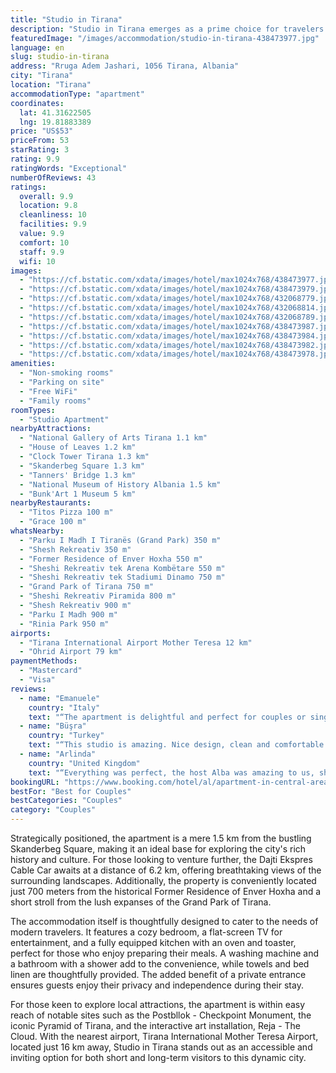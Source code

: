 ```yaml
---
title: "Studio in Tirana"
description: "Studio in Tirana emerges as a prime choice for travelers seeking a blend of comfort, convenience, and modernity in Albania's vibrant capital."
featuredImage: "/images/accommodation/studio-in-tirana-438473977.jpg"
language: en
slug: studio-in-tirana
address: "Rruga Adem Jashari, 1056 Tirana, Albania"
city: "Tirana"
location: "Tirana"
accommodationType: "apartment"
coordinates:
  lat: 41.31622505
  lng: 19.81883389
price: "US$53"
priceFrom: 53
starRating: 3
rating: 9.9
ratingWords: "Exceptional"
numberOfReviews: 43
ratings:
  overall: 9.9
  location: 9.8
  cleanliness: 10
  facilities: 9.9
  value: 9.9
  comfort: 10
  staff: 9.9
  wifi: 10
images:
  - "https://cf.bstatic.com/xdata/images/hotel/max1024x768/438473977.jpg?k=ee788235a1115c56d8ecef38a83bb8ace1817ccc2cb8f8b15fd158becf455913&o=&hp=1"
  - "https://cf.bstatic.com/xdata/images/hotel/max1024x768/438473979.jpg?k=638ae0f397ab8512d41a54f4ae2d046d3906748584327fabdf59081b02771d7e&o=&hp=1"
  - "https://cf.bstatic.com/xdata/images/hotel/max1024x768/432068779.jpg?k=8c11e1f76b4937232fa6320ffec8dbcdd03e730a7f59e069e475b2ac42ad0272&o=&hp=1"
  - "https://cf.bstatic.com/xdata/images/hotel/max1024x768/432068814.jpg?k=40859d02db84ef1e8062d748dc59197618ba24699935666418626a558dbcbb62&o=&hp=1"
  - "https://cf.bstatic.com/xdata/images/hotel/max1024x768/432068789.jpg?k=65c93a3f77dd51fdb49235c105f7968ef747943edb2e5d701f3ae4a8b51ea84c&o=&hp=1"
  - "https://cf.bstatic.com/xdata/images/hotel/max1024x768/438473987.jpg?k=8a66fe5cbb7243f38d80f8eef3fe47401ec286b372a68cca06fdbbd59e9602c3&o=&hp=1"
  - "https://cf.bstatic.com/xdata/images/hotel/max1024x768/438473984.jpg?k=3062de74553a9ccd8ab3410d9a0becd56f18cdc2fdfe6583fd113701cf2ad81d&o=&hp=1"
  - "https://cf.bstatic.com/xdata/images/hotel/max1024x768/438473982.jpg?k=9411501bac3bd9a9ff10bc6c8b8c88f4f22d95468d56d74ccc7a2638caa5d2bd&o=&hp=1"
  - "https://cf.bstatic.com/xdata/images/hotel/max1024x768/438473978.jpg?k=936fb0b2636129c4903ecaf52865e824bc2c71b19e8777f66181f25d1fdea660&o=&hp=1"
amenities:
  - "Non-smoking rooms"
  - "Parking on site"
  - "Free WiFi"
  - "Family rooms"
roomTypes:
  - "Studio Apartment"
nearbyAttractions:
  - "National Gallery of Arts Tirana 1.1 km"
  - "House of Leaves 1.2 km"
  - "Clock Tower Tirana 1.3 km"
  - "Skanderbeg Square 1.3 km"
  - "Tanners' Bridge 1.3 km"
  - "National Museum of History Albania 1.5 km"
  - "Bunk'Art 1 Museum 5 km"
nearbyRestaurants:
  - "Titos Pizza 100 m"
  - "Grace 100 m"
whatsNearby:
  - "Parku I Madh I Tiranës (Grand Park) 350 m"
  - "Shesh Rekreativ 350 m"
  - "Former Residence of Enver Hoxha 550 m"
  - "Sheshi Rekreativ tek Arena Kombëtare 550 m"
  - "Sheshi Rekreativ tek Stadiumi Dinamo 750 m"
  - "Grand Park of Tirana 750 m"
  - "Sheshi Rekreativ Piramida 800 m"
  - "Shesh Rekreativ 900 m"
  - "Parku I Madh 900 m"
  - "Rinia Park 950 m"
airports:
  - "Tirana International Airport Mother Teresa 12 km"
  - "Ohrid Airport 79 km"
paymentMethods:
  - "Mastercard"
  - "Visa"
reviews:
  - name: "Emanuele"
    country: "Italy"
    text: "“The apartment is delightful and perfect for couples or single travellers. Everything is taken care of to the finest detail and the place provided with everything you need. The host is very customer-friendly and available to give any advice. Highly...”"
  - name: "Büşra"
    country: "Turkey"
    text: "“This studio is amazing. Nice design, clean and comfortable. The location is amazing to have a good time and go jogging. Definitely a place I would love to stay again. The host was very welcoming and available when I had a question. Thank you for...”"
  - name: "Arlinda"
    country: "United Kingdom"
    text: "“Everything was perfect, the host Alba was amazing to us, she answered all our questions and helped us with our bags. I can’t wait to come back and stay there again.”"
bookingURL: "https://www.booking.com/hotel/al/apartment-in-central-area.en-gb.html?aid=8035640"
bestFor: "Best for Couples"
bestCategories: "Couples"
category: "Couples"
---
```


Strategically positioned, the apartment is a mere 1.5 km from the bustling Skanderbeg Square, making it an ideal base for exploring the city's rich history and culture. For those looking to venture further, the Dajti Ekspres Cable Car awaits at a distance of 6.2 km, offering breathtaking views of the surrounding landscapes. Additionally, the property is conveniently located just 700 meters from the historical Former Residence of Enver Hoxha and a short stroll from the lush expanses of the Grand Park of Tirana.

The accommodation itself is thoughtfully designed to cater to the needs of modern travelers. It features a cozy bedroom, a flat-screen TV for entertainment, and a fully equipped kitchen with an oven and toaster, perfect for those who enjoy preparing their meals. A washing machine and a bathroom with a shower add to the convenience, while towels and bed linen are thoughtfully provided. The added benefit of a private entrance ensures guests enjoy their privacy and independence during their stay.

For those keen to explore local attractions, the apartment is within easy reach of notable sites such as the Postbllok - Checkpoint Monument, the iconic Pyramid of Tirana, and the interactive art installation, Reja - The Cloud. With the nearest airport, Tirana International Mother Teresa Airport, located just 16 km away, Studio in Tirana stands out as an accessible and inviting option for both short and long-term visitors to this dynamic city.